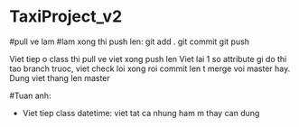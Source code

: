 # TaxiProject_v2

#pull ve lam
#lam xong thi push len:
  git add .
  git commit
  git push

Viet tiep o class thi pull ve viet xong push len
Viet lai 1 so attribute gi do thi tao branch truoc, viet check loi xong roi commit len t merge voi master hay. Dung viet thang len master

#Tuan anh:
- Viet tiep class datetime: viet tat ca nhung ham m thay can dung
